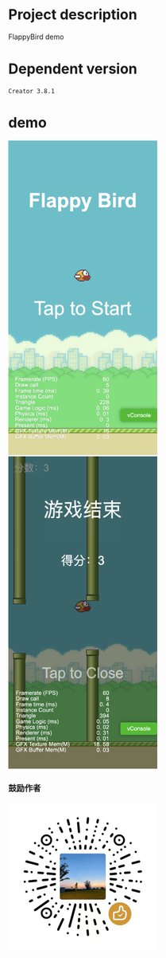 # Project description
FlappyBird demo

# Dependent version
```shell
Creator 3.8.1
```

# demo
<img src="./demo/start.png" width="300" alt="" />
<br />
<img src="./demo/over.png" width="300" alt="" />


### 鼓励作者
<img src="https://raw.githubusercontent.com/wechat/ClipBot/main/public/supportcode.png" width="300" height="300" alt="鼓励作者" />
